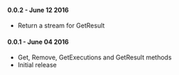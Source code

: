 #### 0.0.2 - June 12 2016
* Return a stream for GetResult

#### 0.0.1 - June 04 2016
* Get, Remove, GetExecutions and GetResult methods
* Initial release